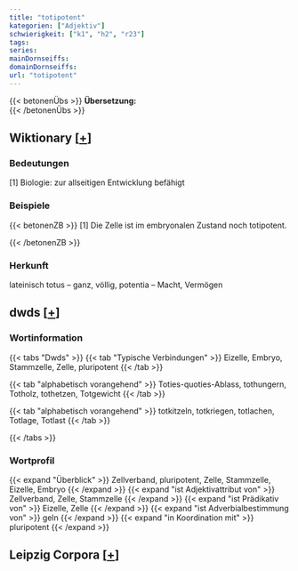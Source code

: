 ```yaml
---
title: "totipotent"
kategorien: ["Adjektiv"]
schwierigkeit: ["k1", "h2", "r23"]
tags:
series:
mainDornseiffs:
domainDornseiffs:
url: "totipotent"
---
```


{{< betonenÜbs >}}
**Übersetzung:**  
{{< /betonenÜbs >}}

## Wiktionary [[+](https://de.wiktionary.org/wiki/totipotent)]

### Bedeutungen
[1] Biologie: zur allseitigen Entwicklung befähigt  

### Beispiele
{{< betonenZB >}}
[1] Die Zelle ist im embryonalen Zustand noch totipotent.  

{{< /betonenZB >}}
### Herkunft
lateinisch totus – ganz, völlig, potentia – Macht, Vermögen  



## dwds [[+](https://www.dwds.de/wb/totipotent)]

### Wortinformation
{{< tabs "Dwds" >}}
{{< tab "Typische Verbindungen" >}}
Eizelle, Embryo, Stammzelle, Zelle, pluripotent
{{< /tab >}}

{{< tab "alphabetisch vorangehend" >}}
Toties-quoties-Ablass, tothungern, Totholz, tothetzen, Totgewicht
{{< /tab >}}

{{< tab "alphabetisch vorangehend" >}}
totkitzeln, totkriegen, totlachen, Totlage, Totlast
{{< /tab >}}

{{< /tabs >}}

### Wortprofil
{{< expand "Überblick" >}} Zellverband, pluripotent, Zelle, Stammzelle, Eizelle, Embryo {{< /expand >}}
{{< expand "ist Adjektivattribut von" >}} Zellverband, Zelle, Stammzelle {{< /expand >}}
{{< expand "ist Prädikativ von" >}} Eizelle, Zelle {{< /expand >}}
{{< expand "ist Adverbialbestimmung von" >}} geln {{< /expand >}}
{{< expand "in Koordination mit" >}} pluripotent {{< /expand >}}

## Leipzig Corpora [[+](https://corpora.uni-leipzig.de/en/res?word=totipotent&corpusId=deu_newscrawl-public_2018)]

